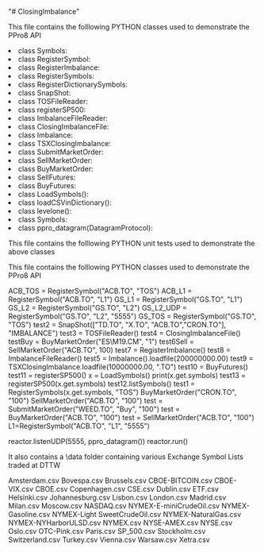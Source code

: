 "# ClosingImbalance" 

This file contains the folllowing PYTHON classes used to demonstrate the PPro8 API
<li>
  class Symbols:
</li>
<li>  
  class RegisterSymbol:
</li>
<li>  
  class RegisterImbalance:
</li>
<li>  
  class RegisterSymbols:
</li>
<li>  
  class RegisterDictionarySymbols:
</li>
<li>  
  class SnapShot:
</li>
<li>  
  class TOSFileReader:
</li>
<li>  
  class registerSP500:
</li>
<li>  
  class ImbalanceFileReader:
</li>
<li>  
  class ClosingImbalanceFile:
</li>
<li>  
  class Imbalance:
</li>
<li>  
  class TSXClosingImbalance:
</li>
<li>  
  class SubmitMarketOrder:
</li>
<li>  
  class SellMarketOrder:
</li>
<li>  
  class BuyMarketOrder:
</li>
<li>  
  class SellFutures:
</li>
<li>  
  class BuyFutures:
</li>
<li>  
  class LoadSymbols():
</li>
<li>  
  class loadCSVinDictionary():
</li>
<li>  
  class levelone():
</li>
<li>  
  class Symbols:
</li>
<li>  
  class ppro_datagram(DatagramProtocol):
</li>

<p>This file contains the folllowing PYTHON unit tests used to demonstrate the above classes</p>

<p>This file contains the folllowing PYTHON classes used to demonstrate the PPro8 API</p>

  ACB_TOS = RegisterSymbol("ACB.TO", "TOS")
  ACB_L1  = RegisterSymbol("ACB.TO", "L1")
  GS_L1   = RegisterSymbol("GS.TO", "L1")
  GS_L2   = RegisterSymbol("GS.TO", "L2")
  GS_L2_UDP = RegisterSymbol("GS.TO", "L2", "5555")
  GS_TOS  = RegisterSymbol("GS.TO", "TOS")
  test2 = SnapShot(["TD.TO", "X.TO", "ACB.TO","CRON.TO"], "IMBALANCE")
  test3 = TOSFileReader()
  test4 = ClosingImbalanceFile()
  testBuy  = BuyMarketOrder("ES\M19.CM", "1")
  test6Sell = SellMarketOrder("ACB.TO", 100)
  test7 = RegisterImbalance()
  test8 = ImbalanceFileReader()
  test5 = Imbalance().loadfile(200000000.00)
  test9 = TSXClosingImbalance.loadfile(10000000.00, ".TO")
  test10 = BuyFutures()
  test11 = registerSP500()
  x = LoadSymbols()
  print(x.get.symbols)
  test13 = registerSP500(x.get.symbols)
  test12.listSymbols()
  test1 = RegisterSymbols(x.get.symbols, "TOS")
  BuyMarketOrder("CRON.TO", "100")
  SellMarketOrder("ACB.TO", "100")
  test = SubmitMarketOrder("WEED.TO", "Buy", "100")
  test = BuyMarketOrder("ACB.TO", "100")
  test = SellMarketOrder("ACB.TO", "100")
  L1=RegisterSymbol("ACB.TO", "L1", "5555")

  reactor.listenUDP(5555, ppro_datagram())
  reactor.run()

It also contains a \data folder containing various Exchange Symbol Lists traded at DTTW

  Amsterdam.csv
  Bovespa.csv
  Brussels.csv
  CBOE-BITCOIN.csv
  CBOE-VIX.csv
  CBOE.csv
  Copenhagen.csv
  CSE.csv
  Dublin.csv
  ETF.csv
  Helsinki.csv
  Johannesburg.csv
  Lisbon.csv
  London.csv
  Madrid.csv
  Milan.csv
  Moscow.csv
  NASDAQ.csv
  NYMEX-E-miniCrudeOil.csv
  NYMEX-Gasoline.csv
  NYMEX-Light SweetCrudeOil.csv
  NYMEX-NaturalGas.csv
  NYMEX-NYHarborULSD.csv
  NYMEX.csv
  NYSE-AMEX.csv
  NYSE.csv
  Oslo.csv
  OTC-Pink.csv
  Paris.csv
  SP_500.csv
  Stockholm.csv
  Switzerland.csv
  Turkey.csv
  Vienna.csv
  Warsaw.csv
  Xetra.csv
</p>


